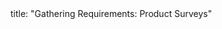 <frontmatter>
title: "Gathering Requirements: Product Surveys"
</frontmatter>

<include src="unit-inPage-asFlat.md" boilerplate />
